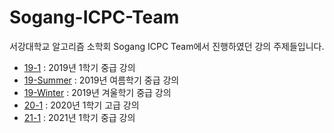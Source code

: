 # Sogang-ICPC-Team
서강대학교 알고리즘 소학회 Sogang ICPC Team에서 진행하였던 강의 주제들입니다.

* [19-1](https://github.com/raararaara/Sogang-ICPC-Team/tree/master/19-1%EC%A4%91%EA%B8%89) : 2019년 1학기 중급 강의
* [19-Summer](https://github.com/raararaara/Sogang-ICPC-Team/tree/master/19-S%EC%A4%91%EA%B8%89) : 2019년 여름학기 중급 강의
* [19-Winter](https://github.com/raararaara/Sogang-ICPC-Team/tree/master/19-W%EC%A4%91%EA%B8%89) : 2019년 겨울학기 중급 강의
* [20-1](https://github.com/raararaara/Sogang-ICPC-Team/tree/master/20-1%EA%B3%A0%EA%B8%89) : 2020년 1학기 고급 강의
* [21-1](https://github.com/raararaara/Sogang-ICPC-Team/tree/master/21-1%EC%A4%91%EA%B8%89) : 2021년 1학기 중급 강의
